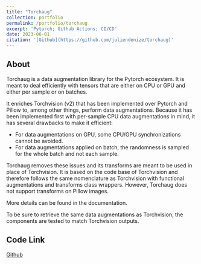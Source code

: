```yaml
---
title: "Torchaug"
collection: portfolio
permalink: /portfolio/torchaug
excerpt: 'Pytorch; Github Actions; CI/CD'
date: 2023-06-01
citation: '[Github](https://github.com/juliendenize/torchaug)'
---
```


## About
Torchaug is a data augmentation library for the Pytorch ecosystem. It is meant to deal efficiently with tensors that are either on CPU or GPU and either per sample or on batches.

It enriches Torchvision (v2) that has been implemented over Pytorch and Pillow to, among other things, perform data augmentations. Because it has been implemented first with per-sample CPU data augmentations in mind, it has several drawbacks to make it efficient:
- For data augmentations on GPU, some CPU/GPU synchronizations cannot be avoided.
- For data augmentations applied on batch, the randomness is sampled for the whole batch and not each sample.

Torchaug removes these issues and its transforms are meant to be used in place of Torchvision. It is based on the code base of Torchvision and therefore follows the same nomenclature as Torchvision with functional augmentations and transforms class wrappers. However, Torchaug does not support transforms on Pillow images.

More details can be found in the documentation.

To be sure to retrieve the same data augmentations as Torchvision, the components are tested to match Torchvision outputs.

## Code Link

[Github](https://github.com/juliendenize/torchaug)
